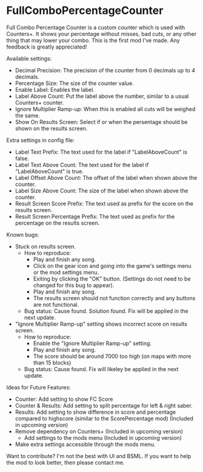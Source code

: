 # FullComboPercentageCounter
 
Full Combo Percentage Counter is a custom counter which is used with Counters+.
It shows your percentage without misses, bad cuts, or any other thing that may lower your combo.
This is the first mod I've made. Any feedback is greatly appreciated!

Available settings:
- Decimal Precision: The precision of the counter from 0 decimals up to 4 decimals.
- Percentage Size: The size of the counter value.
- Enable Label: Enables the label.
- Label Above Count: Put the label above the number, similar to a usual Counters+ counter.
- Ignore Multiplier Ramp-up: When this is enabled all cuts will be weighed the same.
- Show On Results Screen: Select if or when the persentage should be shown on the results screen.

Extra settings in config file:
- Label Text Prefix: The text used for the label if "LabelAboveCount" is false.
- Label Text Above Count: The text used for the label if "LabelAboveCount" is true.
- Label Offset Above Count: The offset of the label when shown above the counter.
- Label Size Above Count: The size of the label when shown above the counter.
- Result Screen Score Prefix: The text used as prefix for the score on the results screen.
- Result Screen Percentage Prefix: The text used as prefix for the percentage on the results screen.

Known bugs:
- Stuck on results screen. 
  - How to reproduce: 
    - Play and finish any song. 
    - Click on the gear icon and going into the game's settings menu or the mod settings menu.
    - Exiting by clicking the "OK" button. (Settings do not need to be changed for this bug to appear).
    - Play and finish any song.
    - The results screen should not function correctly and any buttons are not functional.
  - Bug status: Cause found. Solution found. Fix will be applied in the next update.
- "Ignore Multiplier Ramp-up" setting shows incorrect score on results screen.
  - How to reproduce:
    - Enable the "Ignore Multiplier Ramp-up" setting.
    - Play and finish any song.
    - The score should be around 7000 too high (on maps with more than 15 blocks)
  - Bug status: Cause found. Fix will likeley be applied in the next update.

Ideas for Future Features:
- Counter: Add setting to show FC Score
- Counter & Results: Add setting to split percentage for left & right saber.
- Results: Add setting to show difference in score and percentage compared to highscore (similar to the ScorePercentage mod) (Included in upcoming version)
- Remove dependency on Counters+ (Included in upcoming version)
  - Add settings to the mods menu (Included in upcoming version)
- Make extra settings accessible through the mods menu.

Want to contribute?
I'm not the best with UI and BSML. If you want to help the mod to look better, then please contact me.
